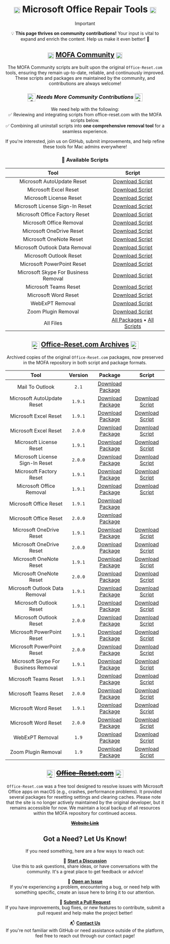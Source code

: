 <div style="text-align: center;">
  
# <img src="/images/repair.png" alt="Repair Image" width="20" style="vertical-align: middle; display: inline-block;" /> Microsoft Office Repair Tools <img src="/images/repair.png" alt="Repair Image" width="20" style="vertical-align: middle; display: inline-block;" />

> [!IMPORTANT]  
> 💡 **This page thrives on community contributions!** Your input is vital to expand and enrich the content. Help us make it even better! 🌟

## <img src="/images/repair.png" alt="Repair Image" width="20" style="vertical-align: middle; display: inline-block;" /> [MOFA Community](https://github.com/cocopuff2u/MOFA/tree/main/office_reset_tools/mofa_community_maintained/) <img src="/images/repair.png" alt="Repair Image" width="20" style="vertical-align: middle; display: inline-block;" /> 
<Badge type="tip" text="Maintained by Community" /> 

The MOFA Community scripts are built upon the original `Office-Reset.com` tools, ensuring they remain up-to-date, reliable, and continuously improved. These scripts and packages are maintained by the community, and contributions are always welcome!  

### **_<img src="/images/community.png" alt="Community Logo" width="25" style="vertical-align: middle; display: inline-block;" /> Needs More Community Contributions <img src="/images/community.png" alt="Community Logo" width="25" style="vertical-align: middle; display: inline-block;" />_**

We need help with the following:  
✅ Reviewing and integrating scripts from office-reset.com with the MOFA scripts below.  
✅ Combining all uninstall scripts into **one comprehensive removal tool** for a seamless experience.  

If you're interested, join us on GitHub, submit improvements, and help refine these tools for Mac admins everywhere!  

### 🔧 Available Scripts 

<div style="margin: 0 auto; width: fit-content;">

| Tool | Script |
|:---:|:---:| 
| Microsoft AutoUpdate Reset | [Download Script](https://github.com/cocopuff2u/MOFA/blob/main/office_reset_tools/mofa_community_maintained/scripts/MOFA_Community_Microsoft_AutoUpdate_Reset.zsh) |
| Microsoft Excel Reset | [Download Script](https://github.com/cocopuff2u/MOFA/blob/main/office_reset_tools/mofa_community_maintained/scripts/MOFA_Community_Microsoft_Excel_Reset.zsh) |
| Microsoft License Reset | [Download Script](https://github.com/cocopuff2u/MOFA/blob/main/office_reset_tools/mofa_community_maintained/scripts/MOFA_Community_Microsoft_License_Reset.zsh) |
| Microsoft License Sign-In Reset | [Download Script](https://github.com/cocopuff2u/MOFA/blob/main/office_reset_tools/mofa_community_maintained/scripts/MOFA_Community_Microsoft_OfficeLicenseSignIn_Reset.zsh) |
| Microsoft Office Factory Reset | [Download Script](https://github.com/cocopuff2u/MOFA/blob/main/office_reset_tools/mofa_community_maintained/scripts/MOFA_Community_Microsoft_Office_Factory_Reset.zsh) |
| Microsoft Office Removal | [Download Script](https://github.com/cocopuff2u/MOFA/blob/main/office_reset_tools/mofa_community_maintained/scripts/MOFA_Community_Microsoft_Office_Removal.zsh) |
| Microsoft OneDrive Reset | [Download Script](https://github.com/cocopuff2u/MOFA/blob/main/office_reset_tools/mofa_community_maintained/scripts/MOFA_Community_Microsoft_OneDrive_Reset.zsh) |
| Microsoft OneNote Reset | [Download Script](https://github.com/cocopuff2u/MOFA/blob/main/office_reset_tools/mofa_community_maintained/scripts/MOFA_Community_Microsoft_OneNote_Reset.zsh) |
| Microsoft Outlook Data Removal | [Download Script](https://github.com/cocopuff2u/MOFA/blob/main/office_reset_tools/mofa_community_maintained/scripts/MOFA_Community_Microsoft_Outlook_Data_Removal.zsh) |
| Microsoft Outlook Reset | [Download Script](https://github.com/cocopuff2u/MOFA/blob/main/office_reset_tools/mofa_community_maintained/scripts/MOFA_Community_Microsoft_Outlook_Reset.zsh) |
| Microsoft PowerPoint Reset | [Download Script](https://github.com/cocopuff2u/MOFA/blob/main/office_reset_tools/mofa_community_maintained/scripts/MOFA_Community_Microsoft_PowerPoint_Reset.zsh) |
| Microsoft Skype For Business Removal | [Download Script](https://github.com/cocopuff2u/MOFA/blob/main/office_reset_tools/mofa_community_maintained/scripts/MOFA_Community_Microsoft_SkypeForBusiness_Removal.zsh) |
| Microsoft Teams Reset | [Download Script](https://github.com/cocopuff2u/MOFA/blob/main/office_reset_tools/mofa_community_maintained/scripts/MOFA_Community_Microsoft_Teams_Reset.zsh) |
| Microsoft Word Reset | [Download Script](https://github.com/cocopuff2u/MOFA/blob/main/office_reset_tools/mofa_community_maintained/scripts/MOFA_Community_Microsoft_Word_Reset.zsh) |
| WebExPT Removal | [Download Script](https://github.com/cocopuff2u/MOFA/blob/main/office_reset_tools/mofa_community_maintained/scripts/MOFA_Community_WebExPT_Removal.zsh) |
| Zoom Plugin Removal | [Download Script](https://github.com/cocopuff2u/MOFA/blob/main/office_reset_tools/mofa_community_maintained/scripts/MOFA_Community_ZoomPlugin_Removal.zsh) |
| All Files | [All Packages](https://github.com/cocopuff2u/MOFA/blob/main/office_reset_tools/mofa_community_maintained/packages) • [All Scripts](https://github.com/cocopuff2u/MOFA/blob/main/office_reset_tools/mofa_community_maintained/scripts) |

</div>

## <img src="/images/pkg-icon.png" alt="Pkg Logo" width="25" style="vertical-align: middle; display: inline-block;" /> [Office-Reset.com Archives](https://github.com/cocopuff2u/MOFA/tree/main/office_reset_tools/office_reset_archived/) <img src="/images/pkg-icon.png" alt="Pkg Logo" width="25" style="vertical-align: middle; display: inline-block;" /> 
<Badge type="danger" text="Offically Offline" />
<Badge type="warning" text="No Longer Supported/Maintained" />

Archived copies of the original `Office-Reset.com` packages, now preserved in the MOFA repository in both script and package formats. <br>

<div style="margin: 0 auto; width: fit-content;">

| Tool | Version | Package | Script |
|:---:|:---:|:---:|:---:|
| Mail To Outlook | `2.1` | [Download Package](https://github.com/cocopuff2u/MOFA/raw/refs/heads/main/office_reset_tools/office_reset_archived/packages/Office-Reset.com_MailToOutlook_2.1.pkg) |  |
| Microsoft AutoUpdate Reset | `1.9.1` | [Download Package](https://github.com/cocopuff2u/MOFA/raw/refs/heads/main/office_reset_tools/office_reset_archived/packages/Office-Reset.com_Microsoft_AutoUpdate_Reset_1.9.1.pkg) | [Download Script](https://github.com/cocopuff2u/MOFA/blob/main/office_reset_tools/office_reset_archived/scripts/Office-Reset.com_Microsoft_AutoUpdate_Reset_1.9.1.zsh) |
| Microsoft Excel Reset | `1.9.1` | [Download Package](https://github.com/cocopuff2u/MOFA/raw/refs/heads/main/office_reset_tools/office_reset_archived/packages/Office-Reset.com_Microsoft_Excel_Reset_1.9.1.pkg) | [Download Script](https://github.com/cocopuff2u/MOFA/blob/main/office_reset_tools/office_reset_archived/scripts/Office-Reset.com_Microsoft_Excel_Reset_1.9.1.zsh) |
| Microsoft Excel Reset | `2.0.0` | [Download Package](https://github.com/cocopuff2u/MOFA/raw/refs/heads/main/office_reset_tools/office_reset_archived/packages/Office-Reset.com_Microsoft_Excel_Reset_2.0.0.pkg) | [Download Script](https://github.com/cocopuff2u/MOFA/blob/main/office_reset_tools/office_reset_archived/scripts/Office-Reset.com_Microsoft_Excel_Reset_2.0.0.zsh) |
| Microsoft License Reset | `1.9.1` | [Download Package](https://github.com/cocopuff2u/MOFA/raw/refs/heads/main/office_reset_tools/office_reset_archived/packages/Office-Reset.com_Microsoft_License_Reset_1.9.1.pkg) | [Download Script](https://github.com/cocopuff2u/MOFA/blob/main/office_reset_tools/office_reset_archived/scripts/Office-Reset.com_Microsoft_License_Reset_1.9.1.zsh) |
| Microsoft License Sign-In Reset | `2.0.0` | [Download Package](https://github.com/cocopuff2u/MOFA/raw/refs/heads/main/office_reset_tools/office_reset_archived/packages/Office-Reset.com_Microsoft_OfficeLicenseSignIn_Reset_2.0.0.pkg) | [Download Script](https://github.com/cocopuff2u/MOFA/blob/main/office_reset_tools/office_reset_archived/scripts/Office-Reset.com_Microsoft_OfficeLicenseSignIn_Reset_2.0.0.zsh) |
| Microsoft Factory Reset | `1.9.1` | [Download Package](https://github.com/cocopuff2u/MOFA/raw/refs/heads/main/office_reset_tools/office_reset_archived/packages/Office-Reset.com_Microsoft_Office_Factory_Reset_1.9.1.pkg) | [Download Script](https://github.com/cocopuff2u/MOFA/blob/main/office_reset_tools/office_reset_archived/scripts/Office-Reset.com_Microsoft_Office_Factory_Reset_1.9.1.zsh) |
| Microsoft Office Removal | `1.9.1` | [Download Package](https://github.com/cocopuff2u/MOFA/raw/refs/heads/main/office_reset_tools/office_reset_archived/packages/Office-Reset.com_Microsoft_Office_Removal_1.9.1.pkg) | [Download Script](https://github.com/cocopuff2u/MOFA/blob/main/office_reset_tools/office_reset_archived/scripts/Office-Reset.com_Microsoft_Office_Removal_1.9.1.zsh) |
| Microsoft Office Reset | `1.9.1` | [Download Package](https://github.com/cocopuff2u/MOFA/raw/refs/heads/main/office_reset_tools/office_reset_archived/packages/Office-Reset.com_Microsoft_Office_Reset_1.9.1.pkg) |  |
| Microsoft Office Reset | `2.0.0` | [Download Package](https://github.com/cocopuff2u/MOFA/raw/refs/heads/main/office_reset_tools/office_reset_archived/packages/Office-Reset.com_Microsoft_Office_Reset_2.0.0.pkg) |  |
| Microsoft OneDrive Reset | `1.9.1` | [Download Package](https://github.com/cocopuff2u/MOFA/raw/refs/heads/main/office_reset_tools/office_reset_archived/packages/Office-Reset.com_Microsoft_OneDrive_Reset_1.9.1.pkg) | [Download Script](https://github.com/cocopuff2u/MOFA/blob/main/office_reset_tools/office_reset_archived/scripts/Office-Reset.com_Microsoft_OneDrive_Reset_1.9.1.zsh) |
| Microsoft OneDrive Reset | `2.0.0` | [Download Package](https://github.com/cocopuff2u/MOFA/raw/refs/heads/main/office_reset_tools/office_reset_archived/packages/Office-Reset.com_Microsoft_OneDrive_Reset_2.0.0.pkg) | [Download Script](https://github.com/cocopuff2u/MOFA/blob/main/office_reset_tools/office_reset_archived/scripts/Office-Reset.com_Microsoft_OneDrive_Reset_2.0.0.zsh) |
| Microsoft OneNote Reset | `1.9.1` | [Download Package](https://github.com/cocopuff2u/MOFA/raw/refs/heads/main/office_reset_tools/office_reset_archived/packages/Office-Reset.com_Microsoft_OneNote_Reset_1.9.1.pkg) | [Download Script](https://github.com/cocopuff2u/MOFA/blob/main/office_reset_tools/office_reset_archived/scripts/Office-Reset.com_Microsoft_OneNote_Reset_1.9.1.zsh) |
| Microsoft OneNote Reset | `2.0.0` | [Download Package](https://github.com/cocopuff2u/MOFA/raw/refs/heads/main/office_reset_tools/office_reset_archived/packages/Office-Reset.com_Microsoft_OneNote_Reset_2.0.0.pkg) | [Download Script](https://github.com/cocopuff2u/MOFA/blob/main/office_reset_tools/office_reset_archived/scripts/Office-Reset.com_Microsoft_OneNote_Reset_2.0.0.zsh) |
| Microsoft Outlook Data Removal | `1.9.1` | [Download Package](https://github.com/cocopuff2u/MOFA/raw/refs/heads/main/office_reset_tools/office_reset_archived/packages/Office-Reset.com_Microsoft_Outlook_Data_Removal_1.9.1.pkg) | [Download Script](https://github.com/cocopuff2u/MOFA/blob/main/office_reset_tools/office_reset_archived/scripts/Office-Reset.com_Microsoft_Outlook_Data_Removal_1.9.1.zsh) |
| Microsoft Outlook Reset | `1.9.1` | [Download Package](https://github.com/cocopuff2u/MOFA/raw/refs/heads/main/office_reset_tools/office_reset_archived/packages/Office-Reset.com_Microsoft_Outlook_Reset_1.9.1.pkg) | [Download Script](https://github.com/cocopuff2u/MOFA/blob/main/office_reset_tools/office_reset_archived/scripts/Office-Reset.com_Microsoft_Outlook_Reset_1.9.1.zsh) |
| Microsoft Outlook Reset | `2.0.0` | [Download Package](https://github.com/cocopuff2u/MOFA/raw/refs/heads/main/office_reset_tools/office_reset_archived/packages/Office-Reset.com_Microsoft_Outlook_Reset_2.0.0.pkg) | [Download Script](https://github.com/cocopuff2u/MOFA/blob/main/office_reset_tools/office_reset_archived/scripts/Office-Reset.com_Microsoft_Outlook_Reset_2.0.0.zsh) |
| Microsoft PowerPoint Reset | `1.9.1` | [Download Package](https://github.com/cocopuff2u/MOFA/raw/refs/heads/main/office_reset_tools/office_reset_archived/packages/Office-Reset.com_Microsoft_PowerPoint_Reset_1.9.1.pkg) | [Download Script](https://github.com/cocopuff2u/MOFA/blob/main/office_reset_tools/office_reset_archived/scripts/Office-Reset.com_Microsoft_PowerPoint_Reset_1.9.1.zsh) |
| Microsoft PowerPoint Reset | `2.0.0` | [Download Package](https://github.com/cocopuff2u/MOFA/raw/refs/heads/main/office_reset_tools/office_reset_archived/packages/Office-Reset.com_Microsoft_PowerPoint_Reset_2.0.0.pkg) | [Download Script](https://github.com/cocopuff2u/MOFA/blob/main/office_reset_tools/office_reset_archived/scripts/Office-Reset.com_Microsoft_PowerPoint_Reset_2.0.0.zsh) |
| Microsoft Skype For Business Removal | `1.9.1` | [Download Package](https://github.com/cocopuff2u/MOFA/raw/refs/heads/main/office_reset_tools/office_reset_archived/packages/Office-Reset.com_Microsoft_SkypeForBusiness_Removal_1.9.1.pkg) | [Download Script](https://github.com/cocopuff2u/MOFA/blob/main/office_reset_tools/office_reset_archived/scripts/Office-Reset.com_Microsoft_SkypeForBusiness_Removal_1.9.1.zsh) |
| Microsoft Teams Reset | `1.9.1` | [Download Package](https://github.com/cocopuff2u/MOFA/raw/refs/heads/main/office_reset_tools/office_reset_archived/packages/Office-Reset.com_Microsoft_Teams_Reset_1.9.1.pkg) | [Download Script](https://github.com/cocopuff2u/MOFA/blob/main/office_reset_tools/office_reset_archived/scripts/Office-Reset.com_Microsoft_Teams_Reset_1.9.1.zsh) |
| Microsoft Teams Reset | `2.0.0` | [Download Package](https://github.com/cocopuff2u/MOFA/raw/refs/heads/main/office_reset_tools/office_reset_archived/packages/Office-Reset.com_Microsoft_Teams_Reset_2.0.0.pkg) | [Download Script](https://github.com/cocopuff2u/MOFA/blob/main/office_reset_tools/office_reset_archived/scripts/Office-Reset.com_Microsoft_Teams_Reset_2.0.0.zsh) |
| Microsoft Word Reset | `1.9.1` | [Download Package](https://github.com/cocopuff2u/MOFA/raw/refs/heads/main/office_reset_tools/office_reset_archived/packages/Office-Reset.com_Microsoft_Word_Reset_1.9.1.pkg) | [Download Script](https://github.com/cocopuff2u/MOFA/blob/main/office_reset_tools/office_reset_archived/scripts/Office-Reset.com_Microsoft_Word_Reset_1.9.1.zsh) |
| Microsoft Word Reset | `2.0.0` | [Download Package](https://github.com/cocopuff2u/MOFA/raw/refs/heads/main/office_reset_tools/office_reset_archived/packages/Office-Reset.com_Microsoft_Word_Reset_2.0.0.pkg) | [Download Script](https://github.com/cocopuff2u/MOFA/blob/main/office_reset_tools/office_reset_archived/scripts/Office-Reset.com_Microsoft_Word_Reset_2.0.0.zsh) |
| WebExPT Removal | `1.9` | [Download Package](https://github.com/cocopuff2u/MOFA/raw/refs/heads/main/office_reset_tools/office_reset_archived/packages/Office-Reset.com_WebExPT_Removal_1.9.pkg) | [Download Script](https://github.com/cocopuff2u/MOFA/blob/main/office_reset_tools/office_reset_archived/scripts/Office-Reset.com_WebExPT_Removal_1.9.zsh) |
| Zoom Plugin Removal | `1.9` | [Download Package](https://github.com/cocopuff2u/MOFA/raw/refs/heads/main/office_reset_tools/office_reset_archived/packages/Office-Reset.com_ZoomPlugin_Removal_1.9.pkg) | [Download Script](https://github.com/cocopuff2u/MOFA/blob/main/office_reset_tools/office_reset_archived/scripts/Office-Reset.com_ZoomPlugin_Removal_1.9.zsh) |

</div>


## <img src="/images/Office_Reset_512x512.png" alt="Office Reset Logo" width="25" style="vertical-align: middle; display: inline-block;" /> [~~Office-Reset.com~~](https://office-reset.com/macadmins/) <img src="/images/Office_Reset_512x512.png" alt="Office Reset Logo" width="25" style="vertical-align: middle; display: inline-block;" /> 
<Badge type="danger" text="Offically Offline" />
<Badge type="warning" text="No Longer Supported/Maintained" />

`Office-Reset.com` was a free tool designed to resolve issues with Microsoft Office apps on macOS (e.g., crashes, performance problems). It provided several packages for resetting settings and clearing caches. Please note that the site is no longer actively maintained by the original developer, but it remains accessible for now. We maintain a local backup of all resources within the MOFA repository for continued access.

[**~~Website Link~~**](https://office-reset.com/)

## **Got a Need? Let Us Know!**  
If you need something, here are a few ways to reach out:

💭 **[Start a Discussion](https://github.com/cocopuff2u/MOFA/discussions)**  
Use this to ask questions, share ideas, or have conversations with the community. It's a great place to get feedback or advice!

🐛 **[Open an Issue](https://github.com/cocopuff2u/MOFA/issues)**  
If you're experiencing a problem, encountering a bug, or need help with something specific, create an issue here to bring it to our attention.

🔧 **[Submit a Pull Request](https://github.com/cocopuff2u/MOFA/pulls)**  
If you have improvements, bug fixes, or new features to contribute, submit a pull request and help make the project better!

📬 **[Contact Us](https://mofa.cocolabs.dev/about_support/report_issue.html)**  
If you're not familiar with GitHub or need assistance outside of the platform, feel free to reach out through our contact page!

</div>

